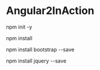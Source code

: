 # Angular2InAction


npm init -y

npm install

npm install bootstrap --save

npm install jquery --save
